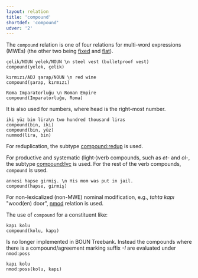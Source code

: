 ```yaml
---
layout: relation
title: 'compound'
shortdef: 'compound'
udver: '2'
---
```


The ``compound`` relation is one of four relations
for multi-word expressions (MWEs) (the other two being [fixed]() and [flat]()).

~~~ sdparse
çelik/NOUN yelek/NOUN \n steel vest (bulletproof vest)
compound(yelek, çelik)
~~~

~~~ sdparse
kırmızı/ADJ şarap/NOUN \n red wine
compound(şarap, kırmızı)
~~~

~~~ sdparse
Roma Imparatorluğu \n Roman Empire
compound(Imparatorluğu, Roma)
~~~


It is also used for numbers, where head is the right-most number.

~~~ sdparse
iki yüz bin lira\n two hundred thousand liras
compound(bin, iki)
compound(bin, yüz)
nummod(lira, bin)
~~~

For reduplication, the subtype [compound:redup](compound-redup) is used.

For productive and systematic (light-)verb compounds, such as _et-_ and _ol-_, the subtype [compound:lvc](compound-lvc) is used.
For the rest of the verb compounds, ``compound`` is used.

~~~ sdparse
annesi hapse girmiş. \n His mom was put in jail.
compound(hapse, girmiş)
~~~


For non-lexicalized (non-MWE) nominal modification,
e.g., _tahta kapı_ "wood(en) door", [nmod]() relation is used.

The use of ``compound`` for a constituent like:

~~~sdparse
kapı kolu
compound(kolu, kapı)
~~~

Is no longer implemented in BOUN Treebank. Instead the compounds where there is a compound/agreement marking suffix *-I* are evaluated under ``nmod:poss``
~~~sdparse
kapı kolu
nmod:poss(kolu, kapı)
~~~
